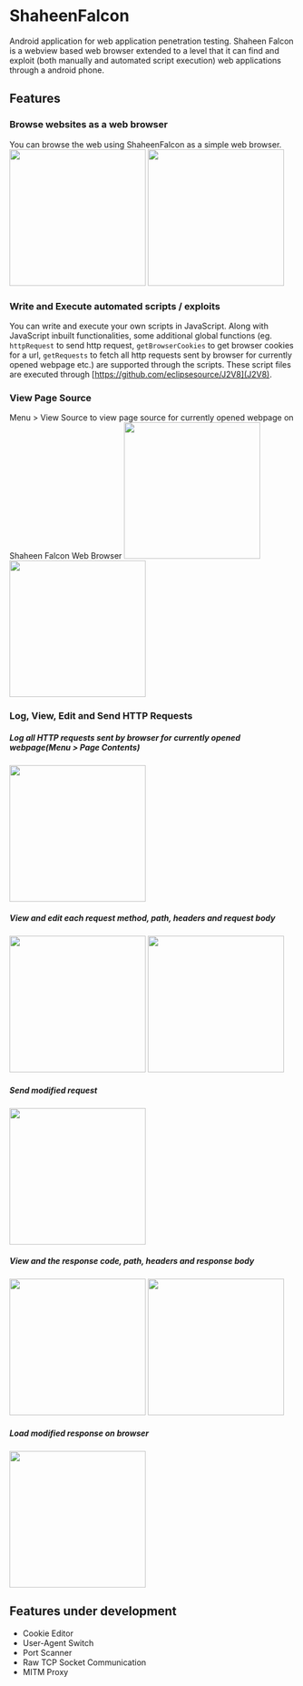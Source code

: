 # ShaheenFalcon
Android application for web application penetration testing. Shaheen Falcon is a webview based web browser extended to a level that it can find and exploit (both manually and automated script execution) web applications through a android phone.

## Features

### Browse websites as a web browser
You can browse the web using ShaheenFalcon as a simple web browser.<br/>
<img src="/images/browse-web-1.png" width="240px" /> <img src="/images/browse-web-2.png" width="240px" />

### Write and Execute automated scripts / exploits
You can write and execute your own scripts in JavaScript. Along with JavaScript inbuilt functionalities, some additional global functions (eg. `httpRequest` to send http request, `getBrowserCookies` to get browser cookies for a url, `getRequests` to fetch all http requests sent by browser for currently opened webpage etc.) are supported through the scripts. These script files are executed through [https://github.com/eclipsesource/J2V8](J2V8).

### View Page Source
Menu > View Source to view page source for currently opened webpage on Shaheen Falcon Web Browser
<img src="/images/view-source-1.png" width="240px" /> <img src="/images/view-source-1.png" width="240px" />

### Log, View, Edit and Send HTTP Requests
##### Log all HTTP requests sent by browser for currently opened webpage(Menu > Page Contents)
<img src="/images/log-view-edit-requests.png" width="240px" />

##### View and edit each request method, path, headers and request body
<img src="/images/log-view-edit-requests-2.png" width="240px" /> <img src="/images/log-view-edit-requests-3.png" width="240px" />

##### Send modified request
<img src="/images/log-view-edit-requests-4.png" width="240px" />

##### View and the response code, path, headers and response body
<img src="/images/view-edit-response-1.png" width="240px" /> <img src="/images/view-edit-response-3.png" width="240px" />

##### Load modified response on browser <br/>
<img src="/images/view-edit-response-4.png" width="240px" />

## Features under development
- Cookie Editor
- User-Agent Switch
- Port Scanner
- Raw TCP Socket Communication
- MITM Proxy
